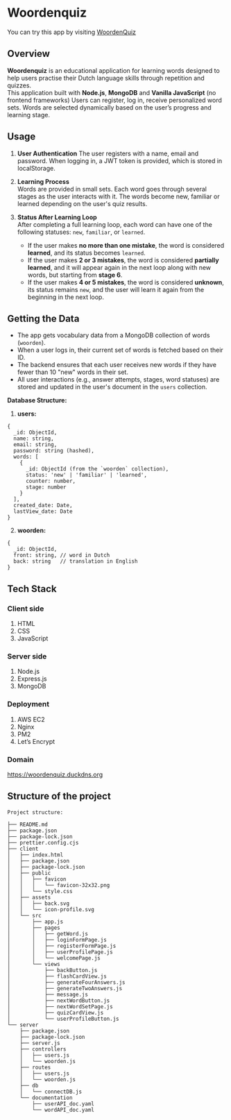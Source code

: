 # Woordenquiz

You can try this app by visiting [WoordenQuiz](https://woordenquiz.duckdns.org/)

## Overview

**Woordenquiz** is an educational application for learning words designed to help users practise their Dutch language skills through repetition and quizzes.  
This application built with **Node.js**, **MongoDB** and **Vanilla JavaScript** (no frontend frameworks)
Users can register, log in, receive personalized word sets. Words are selected dynamically based on the user’s progress and learning stage.

## Usage

1.  **User Authentication**
    The user registers with a name, email and password. When logging in, a JWT token is provided, which is stored in localStorage.

2.  **Learning Process**  
    Words are provided in small sets. Each word goes through several stages as the user interacts with it. The words become new, familiar or learned depending on the user's quiz results.

3.  **Status After Learning Loop**  
    After completing a full learning loop, each word can have one of the following statuses: `new`, `familiar`, or `learned`.

    - If the user makes **no more than one mistake**, the word is considered **learned**, and its status becomes `learned`.
    - If the user makes **2 or 3 mistakes**, the word is considered **partially learned**, and it will appear again in the next loop along with new words, but starting from **stage 6**.
    - If the user makes **4 or 5 mistakes**, the word is considered **unknown**, its status remains `new`, and the user will learn it again from the beginning in the next loop.

## Getting the Data

- The app gets vocabulary data from a MongoDB collection of words (`woorden`).
- When a user logs in, their current set of words is fetched based on their ID.
- The backend ensures that each user receives new words if they have fewer than 10 "new" words in their set.
- All user interactions (e.g., answer attempts, stages, word statuses) are stored and updated in the user's document in the `users` collection.

**Database Structure:**

1.  **users:**

```
{
  _id: ObjectId,
  name: string,
  email: string,
  password: string (hashed),
  words: [
    {
      _id: ObjectId (from the `woorden` collection),
      status: 'new' | 'familiar' | 'learned',
      counter: number,
      stage: number
    }
  ],
  created_date: Date,
  lastView_date: Date
}
```

2. **woorden:**

```
{
  _id: ObjectId,
  front: string, // word in Dutch
  back: string   // translation in English
}
```

## Tech Stack

### Client side

1. HTML
2. CSS
3. JavaScript

### Server side

1. Node.js
2. Express.js
3. MongoDB

### Deployment

1. AWS EC2
2. Nginx
3. PM2
4. Let’s Encrypt

### Domain

https://woordenquiz.duckdns.org

## Structure of the project

```
Project structure:

├── README.md
├── package.json
├── package-lock.json
├── prettier.config.cjs
├── client
│   ├── index.html
│   ├── package.json
│   ├── package-lock.json
│   ├── public
│   │   ├── favicon
│   │   │   └── favicon-32x32.png
│   │   └── style.css
│   ├── assets
│   │   ├── back.svg
│   │   └── icon-profile.svg
│   └── src
│       ├── app.js
│       ├── pages
│       │   ├── getWord.js
│       │   ├── loginFormPage.js
│       │   ├── registerFormPage.js
│       │   ├── userProfilePage.js
│       │   └── welcomePage.js
│       └── views
│           ├── backButton.js
│           ├── flashCardView.js
│           ├── generateFourAnswers.js
│           ├── generateTwoAnswers.js
│           ├── message.js
│           ├── nextWordButton.js
│           ├── nextWordSetPage.js
│           ├── quizCardView.js
│           └── userProfileButton.js
└── server
    ├── package.json
    ├── package-lock.json
    ├── server.js
    ├── controllers
    │   ├── users.js
    │   └── woorden.js
    ├── routes
    │   ├── users.js
    │   └── woorden.js
    ├── db
    │   └── connectDB.js
    └── documentation
        ├── userAPI_doc.yaml
        └── wordAPI_doc.yaml

```
